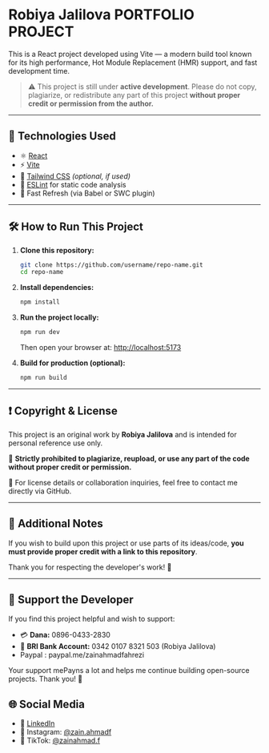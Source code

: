# Robiya Jalilova PORTFOLIO PROJECT

This is a React project developed using Vite — a modern build tool known for its high performance, Hot Module Replacement (HMR) support, and fast development time.

> ⚠️ This project is still under **active development**. Please do not copy, plagiarize, or redistribute any part of this project **without proper credit or permission from the author.**

---

## 📆 Technologies Used

* ⚛️ [React](https://react.dev/)
* ⚡ [Vite](https://vitejs.dev/)
* 💨 [Tailwind CSS](https://tailwindcss.com/) *(optional, if used)*
* 🧪 [ESLint](https://eslint.org/) for static code analysis
* 🔄 Fast Refresh (via Babel or SWC plugin)

---

## 🛠️ How to Run This Project

1. **Clone this repository:**

   ```bash
   git clone https://github.com/username/repo-name.git
   cd repo-name
   ```

2. **Install dependencies:**

   ```bash
   npm install
   ```

3. **Run the project locally:**

   ```bash
   npm run dev
   ```

   Then open your browser at: [http://localhost:5173](http://localhost:5173)

4. **Build for production (optional):**

   ```bash
   npm run build
   ```

---

## ❗ Copyright & License

This project is an original work by **Robiya Jalilova** and is intended for personal reference use only.

🚫 **Strictly prohibited to plagiarize, reupload, or use any part of the code without proper credit or permission.**

📄 For license details or collaboration inquiries, feel free to contact me directly via GitHub.

---

## 📌 Additional Notes

If you wish to build upon this project or use parts of its ideas/code, **you must provide proper credit with a link to this repository**.

Thank you for respecting the developer's work! 🙏

---

## 💖 Support the Developer

If you find this project helpful and wish to support:

* 💳 **Dana:** 0896-0433-2830
* 🏦 **BRI Bank Account:** 0342 0107 8321 503 (Robiya Jalilova)
* Paypal : paypal.me/zainahmadfahrezi

Your support mePayns a lot and helps me continue building open-source projects. Thank you! 🙌

## 🌐 Social Media

* 💼 [LinkedIn](https://www.linkedin.com/in/zainahmadfahrezi)
* 📸 Instagram: [@zain.ahmadf](https://www.instagram.com/zain.ahmadf)
* 🎥 TikTok: [@zainahmad.f](https://www.tiktok.com/@zainahmad.f)
